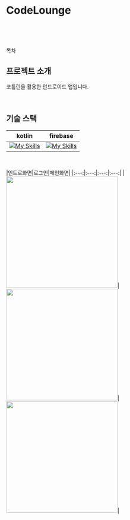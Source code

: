 # CodeLounge
<br>

<p align="center">
  <br>
  <img src="">
  <br>
</p>

목차

## 프로젝트 소개

<p align="justify">
코틀린을 활용한 안드로이드 앱입니다.
</p>

<br>

## 기술 스택

| kotlin | firebase |
| :--------: | :--------: |
|[![My Skills](https://skillicons.dev/icons?i=kotlin&theme=light)](https://skillicons.dev)|[![My Skills](https://skillicons.dev/icons?i=firebase&theme=light)](https://skillicons.dev)|

<br>

|인트로화면|로그인|메인화면|
|:---:|:---:|:---:|:---:|
|<img src="https://github.com/user-attachments/assets/b3318eae-ee25-4330-9ad9-8c0a61999272" width="300">|<img src="https://github.com/user-attachments/assets/1dda4c1e-bb2a-4069-8ded-12efc09c4feb" width="300">|<img src="https://github.com/user-attachments/assets/2026970e-4eac-4324-ab84-a14a7b302d91" width="300">|
<br>


